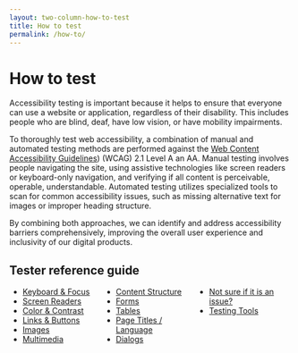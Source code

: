 ```yaml
---
layout: two-column-how-to-test
title: How to test
permalink: /how-to/
---
```


# How to test

Accessibility testing is important because it helps to ensure that everyone can use a website or application, regardless of their disability. This includes people who are blind, deaf, have low vision, or have mobility impairments.

To thoroughly test web accessibility, a combination of manual and automated testing methods are performed against the [Web Content Accessibility Guidelines](https://www.w3.org/TR/WCAG21/)) (WCAG) 2.1 Level A an AA. Manual testing involves people navigating the site, using assistive technologies like screen readers or keyboard-only navigation, and verifying if all content is perceivable, operable, understandable. Automated testing utilizes specialized tools to scan for common accessibility issues, such as missing alternative text for images or improper heading structure.

By combining both approaches, we can identify and address accessibility barriers comprehensively, improving the overall user experience and inclusivity of our digital products.

## Tester reference guide
  <ul style="column-count: 3; column-gap: 20px;">
    <li>
      <a {% if page.url=="/how-to/keyboard-and-focus/" %} aria-current="page" {% endif %} {% if
        page.url=="/how-to/keyboard-and-focus/" %} class="current" {% endif %}
        href="{{ site.baseurl }}/how-to/keyboard-and-focus/">Keyboard & Focus
      </a>
    </li>
    <li>
      <a {% if page.url=="/how-to/screen-readers/" %} aria-current="page" {% endif %} {% if
        page.url=="/how-to/screen-readers/" %} class="current" {% endif %}
        href="{{ site.baseurl }}/how-to/screen-readers/">Screen Readers
      </a>
    </li>
    <li>
      <a href="#">Color & Contrast</a>
    </li>
    <li>
      <a href="#">Links & Buttons</a>
    </li>
    <li>
      <a href="#">Images</a>
    </li>
    <li>
      <a href="#">Multimedia</a>
    </li>
    <li>
      <a href="#">Content Structure</a>
    </li>
    <li>
      <a href="#">Forms</a>
    </li>
    <li>
      <a href="#">Tables</a>
    </li>
    <li>
      <a href="#">Page Titles / Language</a>
    </li>
    <li>
      <a href="#">Dialogs</a>
    </li>
    <li>
      <a href="/how-to/not-sure-if-it-is-an-issue/">Not sure if it is an issue?</a>
    </li>
    <li>
      <a href="/testing-tools/">Testing Tools</a>
    </li>
  </ul>
